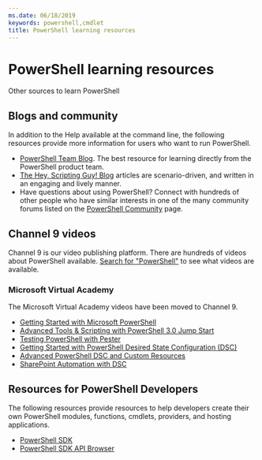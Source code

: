 ```yaml
---
ms.date: 06/18/2019
keywords: powershell,cmdlet
title: PowerShell learning resources
---
```

# PowerShell learning resources

Other sources to learn PowerShell

## Blogs and community

In addition to the Help available at the command line, the following resources provide more
information for users who want to run PowerShell.

- [PowerShell Team Blog](https://devblogs.microsoft.com/powershell/). The best resource for learning
  directly from the PowerShell product team.
- [The Hey, Scripting Guy! Blog](https://devblogs.microsoft.com/scripting/) articles are
  scenario-driven, and written in an engaging and lively manner.
- Have questions about using PowerShell? Connect with hundreds of other people who have similar
  interests in one of the many community forums listed on the [PowerShell Community](/powershell/scripting/community/community-support)
  page.

## Channel 9 videos

Channel 9 is our video publishing platform. There are hundreds of videos about PowerShell
available. [Search for "PowerShell"](https://channel9.msdn.com/Search?term=PowerShell&sortBy=top-rated)
to see what videos are available.

### Microsoft Virtual Academy

The Microsoft Virtual Academy videos have been moved to Channel 9.

- [Getting Started with Microsoft PowerShell](https://channel9.msdn.com/Series/Getting-Started-with-Microsoft-PowerShell)
- [Advanced Tools & Scripting with PowerShell 3.0 Jump Start](https://channel9.msdn.com/Series/Advanced-Tools-and-Scripting-with-PowerShell-3.0-Jump-Start)
- [Testing PowerShell with Pester](https://channel9.msdn.com/Series/Testing-PowerShell-with-Pester)
- [Getting Started with PowerShell Desired State Configuration (DSC)](https://channel9.msdn.com/Series/Getting-Started-with-PowerShell-DSC)
- [Advanced PowerShell DSC and Custom Resources](https://channel9.msdn.com/Series/Advanced-PowerShell-DSC-and-Custom-Resources)
- [SharePoint Automation with DSC](https://channel9.msdn.com/Series/SharePoint-Automation-with-DSC)

## Resources for PowerShell Developers

The following resources provide resources to help developers create their own PowerShell modules,
functions, cmdlets, providers, and hosting applications.

- [PowerShell SDK](/powershell/scripting/developer/windows-powershell)
- [PowerShell SDK API Browser](/dotnet/api/system.management.automation)
